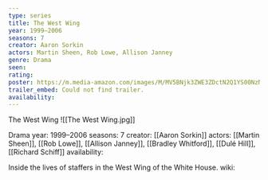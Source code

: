 ```yaml
---
type: series
title: The West Wing
year: 1999–2006
seasons: 7
creator: Aaron Sorkin
actors: Martin Sheen, Rob Lowe, Allison Janney
genre: Drama
seen:
rating: 
poster: https://m.media-amazon.com/images/M/MV5BNjk3ZWE3ZDctN2Q1YS00NzNhLWFjNmYtZTkwYWQxZmQ3NzM3XkEyXkFqcGdeQXVyNTE1NjY5Mg@@._V1_SX300.jpg
trailer_embed: Could not find trailer.
availability:
---
```

The West Wing
![[The West Wing.jpg]]

Drama
year: 1999–2006
seasons: 7
creator: [[Aaron Sorkin]]
actors: [[Martin Sheen]], [[Rob Lowe]], [[Allison Janney]], [[Bradley Whitford]], [[Dulé Hill]], [[Richard Schiff]]
availability:

Inside the lives of staffers in the West Wing of the White House.
wiki: 


